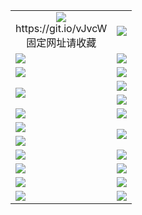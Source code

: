<table>
  <tr></tr>
  <tr>
    <td align=center><img src="https://d1iqytsgwomxyk.cloudfront.net/Up/oGate.jpg" />
      <br>https://git.io/vJvcW<br>固定网址请收藏</td>
    <td align=center><img src="https://d1iqytsgwomxyk.cloudfront.net/Up/0WMEW.jpg" /></td>
  </tr>
  <tr>
    <td><a href="https://d1iqytsgwomxyk.cloudfront.net/oNote.aspx?id=oGate" target="_blank"><img src="https://d1iqytsgwomxyk.cloudfront.net/Up/0WMDT.jpg" /></a></td>
    <td><a href="https://d1iqytsgwomxyk.cloudfront.net/oNote.aspx?id=oNote" target="_blank"><img src="https://d1iqytsgwomxyk.cloudfront.net/Up/0WZTT.jpg" /></a></td>
  </tr>
  <tr>
    <td><a href="https://d1iqytsgwomxyk.cloudfront.net/onUP.aspx?name=https://dg41gqeunxma8.cloudfront.net/522" target="_blank"><img src="https://d1iqytsgwomxyk.cloudfront.net/Up/0DTW.jpg"/></a></td>
    <td><a href="https://d1iqytsgwomxyk.cloudfront.net/ogST.aspx" target="_blank"><img src="https://d1iqytsgwomxyk.cloudfront.net/Up/ST.jpg"/></a></td>
  </tr>
  <tr>
    <td rowspan=2><a href="https://d1iqytsgwomxyk.cloudfront.net/ogUP.aspx?name=WJ.mp4" target="_blank"><img src="https://d1iqytsgwomxyk.cloudfront.net/Up/WJ.jpg" /></a></td>
    <td><a href="https://d1iqytsgwomxyk.cloudfront.net/ogUP.aspx?name=DKC.mp4&count=14" target="_blank"><img src="https://d1iqytsgwomxyk.cloudfront.net/Up/DKC.jpg" /></a></td> 
  </tr>
  <tr>
    <td><a href="https://d1iqytsgwomxyk.cloudfront.net/ogUP.aspx?name=LRWS.mp4&count=6B:12,5A:10,5B:35,4A:14,4B:19,3A:10,3B:26,2A:16,2B:21,1A:23,1B:29" target="_blank"><img src="https://d1iqytsgwomxyk.cloudfront.net/Up/LRWS.jpg" /></a></td>
  </tr>
  <tr>
    <td><a href="https://d1iqytsgwomxyk.cloudfront.net/ogUP.aspx?name=WJZM.mp4&count=29" target="_blank"><img src="https://d1iqytsgwomxyk.cloudfront.net/Up/WJZM.jpg" /></a></td>
    <td><a href="https://d1iqytsgwomxyk.cloudfront.net/ogUP.aspx?name=XTFY.mp4&count=24" target="_blank"><img src="https://d1iqytsgwomxyk.cloudfront.net/Up/XTFY.jpg" /></a></td>
  </tr>
  <tr>
    <td><a href="https://d1iqytsgwomxyk.cloudfront.net/ogUP.aspx?name=JQR.mp4&count=2" target="_blank"><img src="https://d1iqytsgwomxyk.cloudfront.net/Up/JQR.jpg" /></a></td>   
    <td rowspan=2><a href="https://d1iqytsgwomxyk.cloudfront.net/ogUP.aspx?name=JP.mp4&count=9" target="_blank"><img src="https://d1iqytsgwomxyk.cloudfront.net/Up/JP.jpg" /></td>
  </tr>
  <tr>
    <td><a href="https://d1iqytsgwomxyk.cloudfront.net/ogUP.aspx?name=MTDWH.mp4&count=28" target="_blank"><img src="https://d1iqytsgwomxyk.cloudfront.net/Up/MTDWH.jpg" /></a></td>
  </tr>
  <tr>
    <td><a href="https://d1iqytsgwomxyk.cloudfront.net/ogUP.aspx?name=4SZG.mp4&count=05:12,04:20&current=05:12" target="_blank"><img src="https://d1iqytsgwomxyk.cloudfront.net/Up/4SZG0.jpg" /></a></td>
    <td><a href="https://d1iqytsgwomxyk.cloudfront.net/ogUP.aspx?name=4SDJ.mp4&count=05:36,04:52&current=05:36" target="_blank"><img src="https://d1iqytsgwomxyk.cloudfront.net/Up/4SDJ0.jpg" /></a></td>
  </tr>
  <tr>
    <td><a href="https://d1iqytsgwomxyk.cloudfront.net/ogUP.aspx?name=FG.zip" target="_blank"><img src="https://d1iqytsgwomxyk.cloudfront.net/Up/FG.jpg" /></a></td>
    <td><a href="https://d1iqytsgwomxyk.cloudfront.net/ogUP.aspx?name=FGA.apk" target="_blank"><img src="https://d1iqytsgwomxyk.cloudfront.net/Up/FGA.jpg" /></a></td>
  </tr>
  <tr>
    <td><a href="https://d1iqytsgwomxyk.cloudfront.net/ogUP.aspx?name=U.zip" target="_blank"><img src="https://d1iqytsgwomxyk.cloudfront.net/Up/U.jpg" /></a></td>
    <td><a href="https://d1iqytsgwomxyk.cloudfront.net/ogUP.aspx?name=UA.apk" target="_blank"><img src="https://d1iqytsgwomxyk.cloudfront.net/Up/UA.jpg" /></a></td>
  </tr>
  <tr>
    <td><a href="https://d1iqytsgwomxyk.cloudfront.net/ogUP.aspx?name=0iPPOTV.zip" target="_blank"><img src="https://d1iqytsgwomxyk.cloudfront.net/Up/0iPPOTV.jpg" /></a></td>
    <td><a href="https://d1iqytsgwomxyk.cloudfront.net/ogUP.aspx?name=0iNTD.apk" target="_blank"><img src="https://d1iqytsgwomxyk.cloudfront.net/Up/0iNTD.jpg" /></a></td>
  </tr>
</table>
